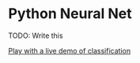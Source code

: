 # Python Neural Net

TODO: Write this

[Play with a live demo of classification](https://ethanhjennings.github.io/python-neural-net)
